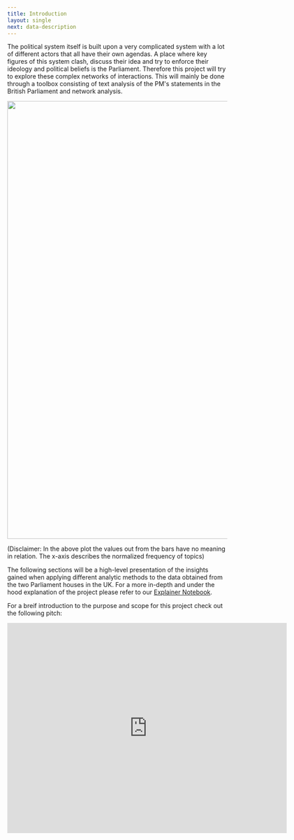 ```yaml
---
title: Introduction
layout: single
next: data-description
---
```


The political system itself is built upon a very complicated system with a lot of different actors that all have their own agendas. A place where key figures of this system clash, discuss their idea and try to enforce their ideology and political beliefs is the Parliament. Therefore this project will try to explore these complex networks of interactions. This will mainly be done through a toolbox consisting of text analysis of the PM's statements in the British Parliament and network analysis.

<img src="/images/Plotly_month.gif" width="1000" />

(Disclaimer: In the above plot the values out from the bars have no meaning in relation. The x-axis describes the normalized frequency of topics)

The following sections will be a high-level presentation of the insights gained when applying different analytic methods to the data obtained from the two Parliament houses in the UK. For a more in-depth and under the hood explanation of the project please refer to our [Explainer Notebook](explainer-notebook.html).

For a breif introduction to the purpose and scope for this project check out the following pitch:

<iframe
    width="640"
    height="480"
    src="https://www.youtube.com/embed/TitHepoJEDM"
    frameborder="0"
    allow="autoplay; encrypted-media"
    allowfullscreen
>
</iframe>
